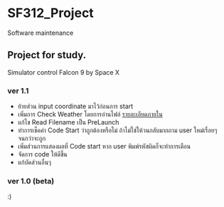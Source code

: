 # SF312_Project
Software maintenance

## Project for study.
Simulator control Falcon 9 by Space X

### ver 1.1
- ย้ายส่วน input coordinate มาไว้ก่อนการ start
- เพิ่มการ Check Weather โดยการอ่านไฟล์ [รายละเอียดภายใน](https://github.com/pingping-n/SF312_Project/issues/9)
- แก้ไข Read Filename เป็น PreLaunch
- ทำการเช็คค่า Code Start ว่าถูกต้องหรือไม่ ถ้าไม่ใช่ให้วนกลับมากถาม user ใหม่เรื่อยๆ จนกว่าจะถูก
- เพิ่มส่วนการแสดงผลที่ Code start หาก user พิมพ์รหัสผิดก็จะทำการเตือน
- จัดการ code ให้ดีขึ้น
- แก้บัคส่วนอื่นๆ

### ver 1.0 (beta)
 :)
